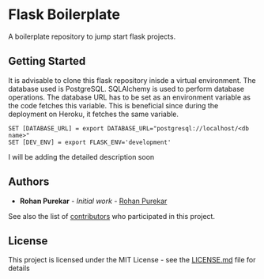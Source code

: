 # Flask Boilerplate

A boilerplate repository to jump start flask projects.

## Getting Started
It is advisable to clone this flask repository inisde a virtual environment.
The database used is PostgreSQL. SQLAlchemy is used to perform database operations.
The database URL has to be set as an environment variable as the code fetches this
variable. This is beneficial since during the deployment on Heroku, it fetches the
same variable.

```
SET [DATABASE_URL] = export DATABASE_URL="postgresql://localhost/<db name>"
SET [DEV_ENV] = export FLASK_ENV='development'
```
I will be adding the detailed description soon



## Authors

* **Rohan Purekar** - *Initial work* - [Rohan Purekar](https://github.com/rap999a)

See also the list of [contributors](https://github.com/rap999a/flask-boiler-plate/contributors) who participated in this project.

## License

This project is licensed under the MIT License - see the [LICENSE.md](LICENSE.md) file for details



